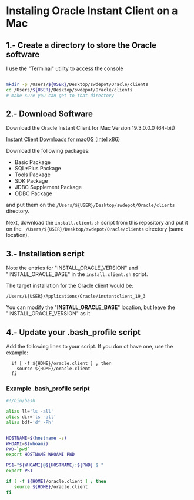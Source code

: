 
# Instaling Oracle Instant Client on a Mac 


## 1.- Create a directory to store the Oracle software 

I use the "Terminal" utility to access the console 

````bash

mkdir -p /Users/${USER}/Desktop/swdepot/Oracle/clients
cd /Users/${USER}/Desktop/swdepot/Oracle/clients
# make sure you can get to that directory

````

## 2.- Download Software 

Download the Oracle Instant Client for Mac Version 19.3.0.0.0 (64-bit)

[Instant Client Downloads for macOS (Intel x86)](https://www.oracle.com/database/technologies/instant-client/macos-intel-x86-downloads.html)

Download the following packages:

- Basic Package
- SQL*Plus Package
- Tools Package
- SDK Package
- JDBC Supplement Package
- ODBC Package

and put them on the ````/Users/${USER}/Desktop/swdepot/Oracle/clients```` directory.

Next, download the ````install.client.sh```` script from this repository and put it on the ```` /Users/${USER}/Desktop/swdepot/Oracle/clients```` directory (same location).


## 3.- Installation script

Note the entries for "INSTALL_ORACLE_VERSION" and "INSTALL_ORACLE_BASE" in the ````install.client.sh```` script.

The target installation for the Oracle client would be:

 ````/Users/${USER}/Applications/Oracle/instantclient_19_3```` 

You can modify the "**INSTALL_ORACLE_BASE**" location, but leave the "INSTALL_ORACLE_VERSION" as it.



## 4.- Update your .bash_profile script

Add the following lines to your script. If you don ot have one, use the example:

````
  if [ -f ${HOME}/oracle.client ] ; then
    source ${HOME}/oracle.client 
  fi
````

### Example .bash_profile script

````bash
#!/bin/bash

alias ll='ls -all'
alias dir='ls -all'
alias bdf='df -Ph'


HOSTNAME=$(hostname -s)
WHOAMI=$(whoami)
PWD=`pwd`
export HOSTNAME WHOAMI PWD

PS1="${WHOAMI}@${HOSTNAME}:${PWD} $ "
export PS1

if [ -f ${HOME}/oracle.client ] ; then
   source ${HOME}/oracle.client
fi


````









  

